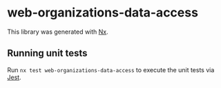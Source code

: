 # web-organizations-data-access

This library was generated with [Nx](https://nx.dev).

## Running unit tests

Run `nx test web-organizations-data-access` to execute the unit tests via [Jest](https://jestjs.io).
